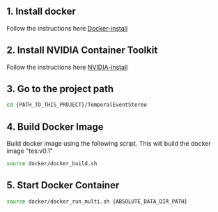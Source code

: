 ## 1. Install docker
Follow the instructions here [Docker-install](https://docs.docker.com/desktop/install/linux/ubuntu/)
## 2. Install NVIDIA Container Toolkit
Follow the instructions here [NVIDIA-install](https://docs.nvidia.com/datacenter/cloud-native/container-toolkit/latest/install-guide.html)

## 3. Go to the project path
```bash
cd {PATH_TO_THIS_PROJECT}/TemporalEventStereo
```
## 4. Build Docker Image
Build docker image using the following script.
This will build the docker image "tes:v0.1"
```bash
source docker/docker_build.sh 
```
## 5. Start Docker Container

```bash
source docker/docker_run_multi.sh {ABSOLUTE_DATA_DIR_PATH}
```